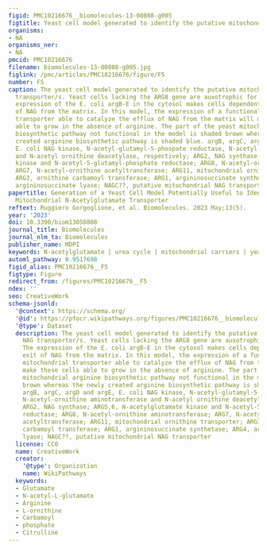 ```yaml
---
figid: PMC10216676__biomolecules-13-00808-g005
figtitle: Yeast cell model generated to identify the putative mitochondrial NAG transporter/s
organisms:
- NA
organisms_ner:
- NA
pmcid: PMC10216676
filename: biomolecules-13-00808-g005.jpg
figlink: /pmc/articles/PMC10216676/figure/F5
number: F5
caption: The yeast cell model generated to identify the putative mitochondrial NAG
  transporter/s. Yeast cells lacking the ARG8 gene are auxotrophic for arginine. The
  expression of the E. coli argB-E in the cytosol makes cells dependent on the exit
  of NAG from the matrix. In this model, the expression of a functional unknown mitochondrial
  transporter able to catalyze the efflux of NAG from the matrix will make these cells
  able to grow in the absence of arginine. The part of the yeast mitochondrial arginine
  biosynthetic pathway not functional in the model is shaded brown whereas the newly
  created arginine biosynthetic pathway is shaded blue. argB, argC, argD and argE,
  E. coli NAG kinase, N-acetyl-glutamyl-5-phospate reductase, N-acetyl-ornithine aminotransferase
  and N-acetyl ornithine deacetylase, respectively; ARG2, NAG synthase; ARG5,6, N-acetylglutamate
  kinase and N-acetyl-5-glutamyl-phosphate reductase; ARG8, N-acetyl-ornithine aminotransferase;
  ARG7, N-acetyl-ornithine acetyltransferase; ARG11, mitochondrial ornithine transporter;
  ARG3, ornithine carbamoyl transferase; ARG1, argininosuccinate synthetase; ARG4,
  argininosuccinate lyase; NAGC??, putative mitochondrial NAG transporter
papertitle: Generation of a Yeast Cell Model Potentially Useful to Identify the Mammalian
  Mitochondrial N-Acetylglutamate Transporter
reftext: Ruggiero Gorgoglione, et al. Biomolecules. 2023 May;13(5).
year: '2023'
doi: 10.3390/biom13050808
journal_title: Biomolecules
journal_nlm_ta: Biomolecules
publisher_name: MDPI
keywords: N-acetylglutamate | urea cycle | mitochondrial carriers | yeast cell model
automl_pathway: 0.9517698
figid_alias: PMC10216676__F5
figtype: Figure
redirect_from: /figures/PMC10216676__F5
ndex: ''
seo: CreativeWork
schema-jsonld:
  '@context': https://schema.org/
  '@id': https://pfocr.wikipathways.org/figures/PMC10216676__biomolecules-13-00808-g005.html
  '@type': Dataset
  description: The yeast cell model generated to identify the putative mitochondrial
    NAG transporter/s. Yeast cells lacking the ARG8 gene are auxotrophic for arginine.
    The expression of the E. coli argB-E in the cytosol makes cells dependent on the
    exit of NAG from the matrix. In this model, the expression of a functional unknown
    mitochondrial transporter able to catalyze the efflux of NAG from the matrix will
    make these cells able to grow in the absence of arginine. The part of the yeast
    mitochondrial arginine biosynthetic pathway not functional in the model is shaded
    brown whereas the newly created arginine biosynthetic pathway is shaded blue.
    argB, argC, argD and argE, E. coli NAG kinase, N-acetyl-glutamyl-5-phospate reductase,
    N-acetyl-ornithine aminotransferase and N-acetyl ornithine deacetylase, respectively;
    ARG2, NAG synthase; ARG5,6, N-acetylglutamate kinase and N-acetyl-5-glutamyl-phosphate
    reductase; ARG8, N-acetyl-ornithine aminotransferase; ARG7, N-acetyl-ornithine
    acetyltransferase; ARG11, mitochondrial ornithine transporter; ARG3, ornithine
    carbamoyl transferase; ARG1, argininosuccinate synthetase; ARG4, argininosuccinate
    lyase; NAGC??, putative mitochondrial NAG transporter
  license: CC0
  name: CreativeWork
  creator:
    '@type': Organization
    name: WikiPathways
  keywords:
  - Glutamate
  - N-acetyl-L-glutamate
  - Arginine
  - L-ornithine
  - Carbamoyl
  - phosphate
  - Citrulline
---
```

